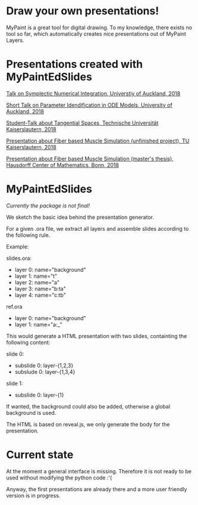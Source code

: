 # Draw your own presentations!

MyPaint is a great tool for digital drawing.
To my knowledge, there exists no tool so far, which automatically 
creates nice presentations out of MyPaint Layers.

# Presentations created with MyPaintEdSlides

[Talk on Symplectic Numerical Integration, Universtiy of Auckland, 2018](https://steffenpl.github.io/MyPaintEdSlides/test/output_complete/index.html)

[Short Talk on Parameter Idendification in ODE Models, University of Auckland, 2018](https://steffenpl.github.io/MyPaintEdSlides/test/param_id_in_ode_html/index.html)

[Student-Talk about Tangential Spaces, Technische Universität Kaiserslautern, 2018](https://steffenpl.github.io/MyPaintEdSlides/test/student_talk_html/index.html)

[Presentation about Fiber based Muscle Simulation (unfinished project), TU Kaiserslautern, 2018](https://steffenpl.github.io/MyPaintEdSlides/test/muscle_html/index.html)

[Presentation about Fiber based Muscle Simulation (master's thesis), Hausdorff Center of Mathematics, Bonn, 2018](https://steffenpl.github.io/MyPaintEdSlides/test/muscle_short_html/index.html)

# MyPaintEdSlides

*Currently the package is not final!*

We sketch the basic idea behind the presentation generator.

For a given .ora file, we extract all layers and
assemble slides according to the following rule.

Example:

slides.ora:
- layer 0: name="background"
- layer 1: name="t"
- layer 2: name="a"
- layer 3: name="b:ta"
- layer 4: name="c:tb"

ref.ora
- layer 0: name="background"
- layer 1: name="a:\_"

This would generate a HTML presentation with
two slides, containting the following content:

slide 0:
- subslide 0: layer-{1,2,3}
- subslude 0: layer-{1,3,4}

slide 1:
- subslide 0: layer-{1}

If wanted, the background could also be added, otherwise
a global background is used.

The HTML is based on reveal.js, we only generate the body for the presentation.

# Current state

At the moment a general interface is missing. Therefore it is not 
ready to be used without modifying the python code :'(

Anyway, the first presentations are already there and a more user friendly version is in progress.


